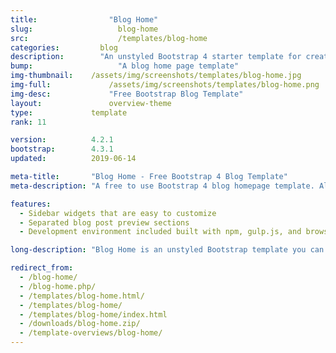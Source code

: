 ```yaml
---
title:			      "Blog Home"
slug:			        blog-home
src:			        /templates/blog-home
categories:		    blog
description:	    "An unstyled Bootstrap 4 starter template for creating blog homepages"
bump:			        "A blog home page template"
img-thumbnail:    /assets/img/screenshots/templates/blog-home.jpg
img-full:		      /assets/img/screenshots/templates/blog-home.png
img-desc:		      "Free Bootstrap Blog Template"
layout:			      overview-theme
type:             template
rank: 11

version:          4.2.1
bootstrap:        4.3.1
updated:          2019-06-14

meta-title:       "Blog Home - Free Bootstrap 4 Blog Template"
meta-description: "A free to use Bootstrap 4 blog homepage template. All Start Bootstrap templates are free to use and open source."

features:
  - Sidebar widgets that are easy to customize
  - Separated blog post preview sections
  - Development environment included built with npm, gulp.js, and browserSync

long-description: "Blog Home is an unstyled Bootstrap template you can use to quickly create a home page for a Bootstrap based blog website."

redirect_from:
  - /blog-home/
  - /blog-home.php/
  - /templates/blog-home.html/
  - /templates/blog-home/
  - /templates/blog-home/index.html
  - /downloads/blog-home.zip/
  - /template-overviews/blog-home/
---
```


